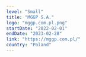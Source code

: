 ```yaml
---
level: "Small"
title: "MGGP S.A."
logo: "mggp.com.pl.png"
startDate: "2022-02-01"
endDate: "2023-02-28"
link: "https://mggp.com.pl/"
country: "Poland"
---
```

